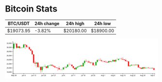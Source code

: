 # Bitcoin Stats

BTC/USDT|24h change|24h high|24h low|
|---|---|---|---|
|$19073.95|-3.82%|$20180.00|$18900.00|

<img src="./chart.svg">
